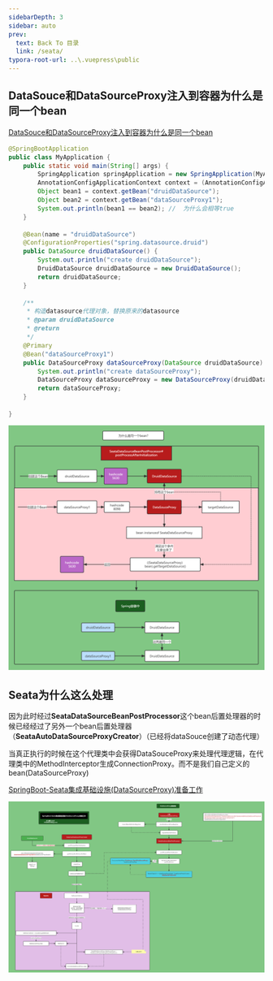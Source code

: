 ```yaml
---
sidebarDepth: 3
sidebar: auto
prev:
  text: Back To 目录
  link: /seata/
typora-root-url: ..\.vuepress\public
---
```




## DataSouce和DataSourceProxy注入到容器为什么是同一个bean

[DataSouce和DataSourceProxy注入到容器为什么是同一个bean ](https://www.processon.com/view/link/62a1fbaa0e3e746b9e24d791)

```java
@SpringBootApplication
public class MyApplication {
    public static void main(String[] args) {
        SpringApplication springApplication = new SpringApplication(MyApplication.class);
        AnnotationConfigApplicationContext context = (AnnotationConfigApplicationContext)springApplication.run(args);
        Object bean1 = context.getBean("druidDataSource");
        Object bean2 = context.getBean("dataSourceProxy1");
        System.out.println(bean1 == bean2); //  为什么会相等true
    }

    @Bean(name = "druidDataSource")
    @ConfigurationProperties("spring.datasource.druid")
    public DataSource druidDataSource() {
        System.out.println("create druidDataSource");
        DruidDataSource druidDataSource = new DruidDataSource();
        return druidDataSource;
    }

    /**
     * 构造datasource代理对象，替换原来的datasource
     * @param druidDataSource
     * @return
     */
    @Primary
    @Bean("dataSourceProxy1")
    public DataSourceProxy dataSourceProxy(DataSource druidDataSource) {
        System.out.println("create dataSourceProxy");
        DataSourceProxy dataSourceProxy = new DataSourceProxy(druidDataSource);
        return dataSourceProxy;
    }

}
```

![DataSouce和DataSourceProxy注入到容器为什么是同一个bean](/images/seata/DataSouce和DataSourceProxy注入到容器为什么是同一个bean.png)



## Seata为什么这么处理

因为此时经过**SeataDataSourceBeanPostProcessor**这个bean后置处理器的时候已经经过了另外一个bean后置处理器（**SeataAutoDataSourceProxyCreator**）（已经将dataSouce创建了动态代理）

当真正执行的时候在这个代理类中会获得DataSouceProxy来处理代理逻辑，在代理类中的MethodInterceptor生成ConnectionProxy。而不是我们自己定义的bean(DataSourceProxy)

[SpringBoot-Seata集成基础设施(DataSourceProxy)准备工作 ](https://www.processon.com/view/link/62a1fcfe0791293ad1a59975)

![SpringBoot-Seata集成基础设施(DataSourceProxy)准备工作](/images/seata/SpringBoot-Seata集成基础设施(DataSourceProxy)准备工作.png)